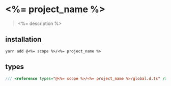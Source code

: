 # <%= project_name %>
> <%= description %>

## installation
```shell
yarn add @<%= scope %>/<%= project_name %>
```

## types
```ts
/// <reference types="@<%= scope %>/<%= project_name %>/global.d.ts" />
```
